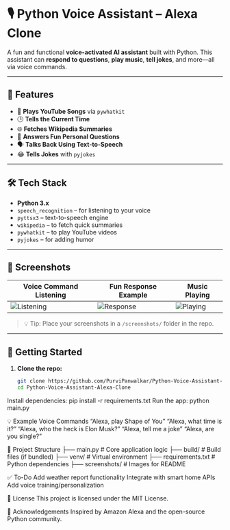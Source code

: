 # 🎙️ Python Voice Assistant – Alexa Clone

A fun and functional **voice-activated AI assistant** built with Python. This assistant can **respond to questions**, **play music**, **tell jokes**, and more—all via voice commands.

---

## 🔧 Features

- 🎵 **Plays YouTube Songs** via `pywhatkit`
- 🕒 **Tells the Current Time**
- 🌐 **Fetches Wikipedia Summaries**
- 🤖 **Answers Fun Personal Questions**
- 🗣️ **Talks Back Using Text-to-Speech**
- 😂 **Tells Jokes** with `pyjokes`

---

## 🛠️ Tech Stack

- **Python 3.x**
- `speech_recognition` – for listening to your voice  
- `pyttsx3` – text-to-speech engine  
- `wikipedia` – to fetch quick summaries  
- `pywhatkit` – to play YouTube videos  
- `pyjokes` – for adding humor

---

## 📸 Screenshots

| Voice Command Listening | Fun Response Example | Music Playing |
|-------------------------|----------------------|---------------|
| ![Listening](screenshots/listening.png) | ![Response](screenshots/response.png) | ![Playing](screenshots/playing.png) |

> 💡 Tip: Place your screenshots in a `/screenshots/` folder in the repo.

---

## 🚀 Getting Started

1. **Clone the repo:**
   ```bash
   git clone https://github.com/PurviPanwalkar/Python-Voice-Assistant-Alexa-Clone.git
   cd Python-Voice-Assistant-Alexa-Clone
Install dependencies:
pip install -r requirements.txt
Run the app:
python main.py

💡 Example Voice Commands
“Alexa, play Shape of You”
“Alexa, what time is it?”
“Alexa, who the heck is Elon Musk?”
“Alexa, tell me a joke”
“Alexa, are you single?”

📂 Project Structure
├── main.py               # Core application logic
├── build/                # Build files (if bundled)
├── venv/                 # Virtual environment
├── requirements.txt      # Python dependencies
├── screenshots/          # Images for README

✅ To-Do
Add weather report functionality
Integrate with smart home APIs
Add voice training/personalization

📄 License
This project is licensed under the MIT License.

🙌 Acknowledgements
Inspired by Amazon Alexa and the open-source Python community.
